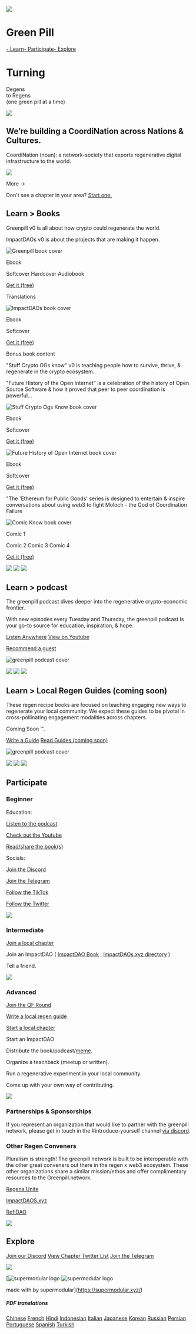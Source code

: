 ![](https://greenpill.network/./src/images/greenpill-logo.svg)

# Green Pill

[- Learn](#book)[- Participate](#participate)[- Explore](#explore)

# Turning  
Degens  
to Regens  
(one green pill at a time)

![](https://greenpill.network/./src/images/footer-img-sequence/16.png)

## We’re building a CoordiNation across Nations & Cultures.

CoordiNation (noun): a network-society that exports regenerative digital infrastructure to the world.

![](https://greenpill.network/./src/images/map.png)

More ->

Don't see a chapter in your area? [Start one.](https://bit.ly/greenpill-your-city)

## Learn > Books

Greenpill v0 is all about how crypto could regenerate the world.

ImpactDAOs v0 is about the projects that are making it happen.

![Greenpill book cover](https://greenpill.network/./src/images/greenpill-cover.png)

Ebook

Softcover Hardcover Audiobook

[Get it (free)](./pdf/green-pill.pdf)

Translations

![ImpactDAOs book cover](https://greenpill.network/./src/images/impactdao-cover.png)

Ebook

Softcover

[Get it (free)](./pdf/ImpactDAO.pdf)

Bonus book content

"Stuff Crypto OGs know" v0 is teaching people how to survive, thrive, & regenerate in the crypto ecosystem..

"Future History of the Open Internet" is a celebration of the history of Open Source Software & how it proved that peer to peer coordination is powerful...

![Stuff Crypto Ogs Know book cover](https://greenpill.network/./src/images/scok.png)

Ebook

Softcover

[Get it (free)](./pdf/Crypto_OG_Book.pdf)

![Future History of Open Internet book cover](https://greenpill.network/./src/images/fhotoi.png)

Ebook

Softcover

[Get it (free)](./pdf/the-future-history-of-the-open-internet.pdf)

"The 'Ethereum for Public Goods' series is designed to entertain & inspire conversations about using web3 to fight Moloch - the God of Coordination Failure

![Comic Know book cover](https://greenpill.network/./src/images/comic.png)

Comic 1

Comic 2 Comic 3 Comic 4

[Get it (free)](./pdf/Comic1.pdf)

![](https://greenpill.network/./src/images/background/bg-el1.png) ![](https://greenpill.network/./src/images/background/bg-el3.png) ![](https://greenpill.network/./src/images/background/bg-el2.png)

## Learn > podcast

The greenpill podcast dives deeper into the regenerative crypto-economic frontier.

With new episodes every Tuesday and Thursday, the greenpill podcast is your go-to source for education, inspiration, & hope.

[Listen Anywhere](https://pod.link/1609313639) [View on Youtube](https://www.youtube.com/@Green_Pill_Podcast)

[Recommend a guest](https://twitter.com/intent/tweet?text=@greenpillglobal%20@owocki%20you%20should%20have%20x%20on%20greenpill)

![greenpill podcast cover](https://greenpill.network/./src/images/podcast-cover.png)

![](https://greenpill.network/./src/images/background/bg-el1.png) ![](https://greenpill.network/./src/images/background/bg-el3.png) ![](https://greenpill.network/./src/images/background/bg-el2.png)

## Learn > Local Regen Guides (coming soon)

These regen recipe books are focused on teaching engaging new ways to regenerate your local community. We expect these guides to be pivotal in cross-pollinating engagement modalities across chapters.

Coming Soon ™️.

[Write a Guide](https://bit.ly/greenpill-your-city) [Read Guides (coming soon)](https://bit.ly/greenpill-your-city)

![greenpill podcast cover](https://greenpill.network/./src/images/local_guide.png)

![](https://greenpill.network/./src/images/background/bg-el1.png) ![](https://greenpill.network/./src/images/background/bg-el3.png) ![](https://greenpill.network/./src/images/background/bg-el2.png)

## Participate

### Beginner

Education:

[Listen to the podcast](https://pod.link/1609313639)

[Check out the Youtube](https://www.youtube.com/@Green_Pill_Podcast)

[Read/share the book(s)](#book)

Socials:

[Join the Discord](https://discord.gg/greenpill)

[Join the Telegram](https://t.me/+g9TM8i7GpxAzMGUx)

[Follow the TikTok](https://www.tiktok.com/@greenpill.network)

[Follow the Twitter](https://twitter.com/greenpillnet)

![](https://greenpill.network/./src/images/resource1.png)

### Intermediate

[Join a local chapter](#network)

Join an ImpactDAO ( [ImpactDAO Book](https://bits.owocki.com/xQuq8vDr) , [ImpactDAOs.xyz directory](https://impactdaos.xyz/daos) )

Tell a friend.

![](https://greenpill.network/./src/images/resource2.png)

### Advanced

[Join the QF Round](https://docs.google.com/document/d/1obNKrnOQBECtCGL8-73a6ArKmPPHP2GMrMoPlskUJZM/edit)

[Write a local regen guide](https://forms.gle/dMKCDqQR1ACXQ2CZ9)

[Start a local chapter](https://bit.ly/greenpill-your-city)

Start an ImpactDAO

Distribute the book/podcast/[meme](https://gov.gitcoin.co/t/make-your-own-green-pills/10521).

Organize a teachback (meetup or written).

Run a regenerative experiment in your local community.

Come up with your own way of contributing.

![](https://greenpill.network/./src/images/resource3.png)

### Partnerships & Sponsorships

If you represent an organization that would like to partner with the greenpill network, please get in touch in the #introduce-yourself channel [via discord](https://discord.gg/greenpill).

### Other Regen Conveners

Pluralism is strength! The greenpill network is built to be interoperable with the other great conveners out there in the regen x web3 ecosystem. These other organizations share a similar mission/ethos and offer complimentary resources to the Greenpill.network.

[Regens Unite](https://www.regensunite.earth/)

[ImpactDAOS.xyz](https://impactdaos.xyz/)

[RefiDAO](https://www.refidao.com/)

![](https://greenpill.network/./src/images/resource4.png)

## Explore

[Join our Discord](https://discord.gg/greenpill) [View Chapter Twitter List](https://twitter.com/i/lists/1648995422244057089) [Join the Telegram](https://t.me/+g9TM8i7GpxAzMGUx)

![](https://greenpill.network/./src/images/img-sequence/19.png)

 [![supermodular logo](https://greenpill.network/./src/images/supermodular-logo.svg) ![supermodular logo](https://greenpill.network/./src/images/sm-logo.svg)

made with by supermodular](https://supermodular.xyz/)

##### PDF translations

[Chinese](./pdf/translations/greenpill-chinese.pdf) [French](./pdf/translations/greenpill-french.pdf) [Hindi](./pdf/translations/greenpill-hindi.pdf) [Indonesian](./pdf/translations/greenpill-indonesian.pdf) [Italian](./pdf/translations/greenpill-italian.pdf) [Japanese](./pdf/translations/greenpill-japanese.pdf) [Korean](./pdf/translations/greenpill-korean.pdf) [Russian](./pdf/translations/greenpill-russian.pdf) [Persian](./pdf/translations/greenpill-persian.pdf) [Portuguese](./pdf/translations/greenpill-portuguese.pdf) [Spanish](./pdf/translations/greenpill-spanish.pdf) [Turkish](./pdf/translations/greenpill-turkish.pdf)